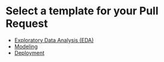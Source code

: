 # Select a template for your Pull Request

- [Exploratory Data Analysis (EDA)](eda_template.md)
- [Modeling](modeling_template.md)
- [Deployment](deployment_template.md)